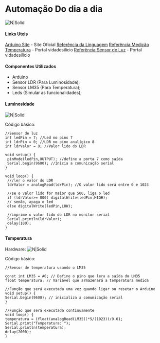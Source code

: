 # Automação Do dia a dia

![N|Solid](https://cdn.arduino.cc/homepage/images/arduino-UNO.png)

#### Links Uteis
[Arduino Site](https://www.arduino.cc/) - Site Oficial
[Referência da Linguagem](https://www.arduino.cc/en/Reference/HomePage)
[Referência Medição Temperatura](https://portal.vidadesilicio.com.br/lm35-medindo-temperatura-com-arduino/) - Portal vidadesilicio
[Referência Sensor de Luz](https://portal.vidadesilicio.com.br/sensor-de-luz-com-ldr/) - Portal vidadesilicio

#### Componentes Utilizados

- Arduino 
- Sensor LDR (Para Luminosidade);
- Sensor LM35 (Para Temperatura);
- Leds (Simular as funcionalidades);


#### Luminosidade

![N|Solid](https://portal.vidadesilicio.com.br/wp-content/uploads/2017/05/sensor-de-luz_bb1-1024x452.png)

Código básico:

    //Sensor de luz
    int ledPin = 7; //Led no pino 7
    int ldrPin = 0; //LDR no pino analígico 8
    int ldrValor = 0; //Valor lido do LDR
     
    void setup() {
     pinMode(ledPin,OUTPUT); //define a porta 7 como saída
     Serial.begin(9600); //Inicia a comunicação serial
    }
     
    void loop() {
     ///ler o valor do LDR
     ldrValor = analogRead(ldrPin); //O valor lido será entre 0 e 1023
     
     //se o valor lido for maior que 500, liga o led
     if (ldrValor>= 800) digitalWrite(ledPin,HIGH);
     // senão, apaga o led
     else digitalWrite(ledPin,LOW);
     
     //imprime o valor lido do LDR no monitor serial
     Serial.println(ldrValor);
     delay(100);
    }

#### Temperatura
    
Hardware:
![N|Solid](https://portal.vidadesilicio.com.br/wp-content/uploads/2017/03/lm35_bb.png)

Código básico:

    //Sensor de temperatura usando o LM35
     
    const int LM35 = A0; // Define o pino que lera a saída do LM35
    float temperatura; // Variável que armazenará a temperatura medida
     
    //Função que será executada uma vez quando ligar ou resetar o Arduino
    void setup() {
    Serial.begin(9600); // inicializa a comunicação serial
    }
     
    //Função que será executada continuamente
    void loop() {
    temperatura = (float(analogRead(LM35))*5/(1023))/0.01;
    Serial.print("Temperatura: ");
    Serial.println(temperatura);
    delay(2000);
    }
